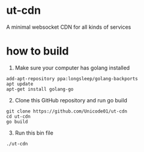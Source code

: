 # ut-cdn
A minimal websocket CDN for all kinds of services  

# how to build
1. Make sure your computer has golang installed
```shell
add-apt-repository ppa:longsleep/golang-backports
apt update
apt-get install golang-go
```
2. Clone this GitHub repository and run go build
```shell
git clone https://github.com/Unicode01/ut-cdn
cd ut-cdn
go build
```
3. Run this bin file
```shell
./ut-cdn
```
